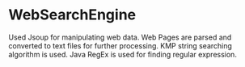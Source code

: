 # WebSearchEngine
Used Jsoup for manipulating web data.
Web Pages are parsed and  converted to text files for further processing.
KMP string searching algorithm is used.
Java RegEx is used for finding regular expression. 
